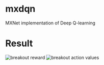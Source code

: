 # mxdqn
MXNet implementation of Deep Q-learning

# Result
![breakout reward](https://raw.githubusercontent.com/zmonoid/mxdqn/master/figs/breakout.png)
![breakout action values](https://raw.githubusercontent.com/zmonoid/mxdqn/master/figs/seaquest.png)


